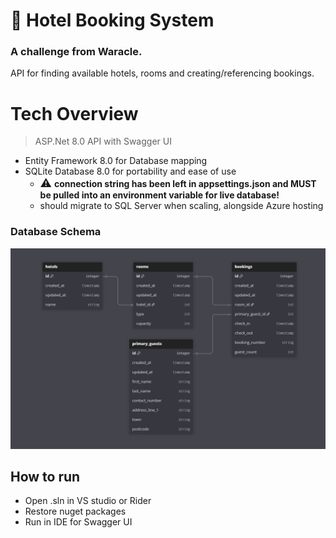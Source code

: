 ﻿# 🏨 Hotel Booking System
### A challenge from Waracle.
API for finding available hotels, rooms and creating/referencing bookings.

# Tech Overview
> ASP.Net 8.0 API with Swagger UI

* Entity Framework 8.0 for Database mapping
* SQLite Database 8.0 for portability and ease of use
  * <font size="+1">⚠️</font> **connection string has been left in appsettings.json and MUST be pulled into an environment variable for live database!**
  * should migrate to SQL Server when scaling, alongside Azure hosting

### Database Schema
![DB Schema](docs/schema.png)

## How to run
* Open .sln in VS studio or Rider
* Restore nuget packages
* Run in IDE for Swagger UI
